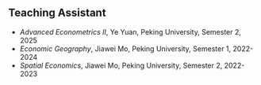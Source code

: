 ## Teaching Assistant
- *Advanced Econometrics II*, Ye Yuan, Peking University, Semester 2, 2025
- *Economic Geography*, Jiawei Mo, Peking University, Semester 1, 2022-2024
- *Spatial Economics*, Jiawei Mo, Peking University, Semester 2, 2022-2023
